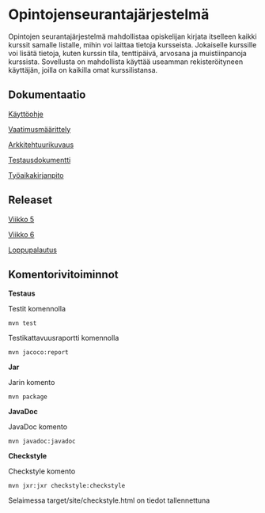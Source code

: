 # Opintojenseurantajärjestelmä

Opintojen seurantajärjestelmä mahdollistaa opiskelijan kirjata itselleen
kaikki kurssit samalle listalle, mihin voi laittaa tietoja kursseista. 
Jokaiselle kurssille voi lisätä tietoja, kuten kurssin tila, tenttipäivä,
arvosana ja muistiinpanoja kurssista. 
Sovellusta on mahdollista käyttää useamman rekisteröityneen käyttäjän,
joilla on kaikilla omat kurssilistansa.

## Dokumentaatio

[Käyttöohje](https://github.com/forstjoh/ot-harjoitustyo/blob/master/ot-harjoitustyo-master/Opintojenseurantajarjestelma/dokumentointi/kayttoohje.md)

[Vaatimusmäärittely](https://github.com/forstjoh/ot-harjoitustyo/blob/master/ot-harjoitustyo-master/Opintojenseurantajarjestelma/dokumentointi/vaatimusmaarittely.md)

[Arkkitehtuurikuvaus](https://github.com/forstjoh/ot-harjoitustyo/blob/master/ot-harjoitustyo-master/Opintojenseurantajarjestelma/dokumentointi/arkkitehtuuri.md)

[Testausdokumentti](https://github.com/forstjoh/ot-harjoitustyo/blob/master/ot-harjoitustyo-master/Opintojenseurantajarjestelma/dokumentointi/testaus.md)

[Työaikakirjanpito](https://github.com/forstjoh/ot-harjoitustyo/blob/master/ot-harjoitustyo-master/Opintojenseurantajarjestelma/dokumentointi/tuntikirjanpito.md) 

## Releaset

[Viikko 5](https://github.com/forstjoh/ot-harjoitusty-/releases/tag/viikko5)

[Viikko 6](https://github.com/forstjoh/ot-harjoitusty-/releases/tag/Viikko6)

[Loppupalautus]()

## Komentorivitoiminnot

**Testaus**

Testit komennolla

	mvn test

Testikattavuusraportti komennolla

	mvn jacoco:report

**Jar**

Jarin komento

	mvn package

**JavaDoc**

JavaDoc komento

	mvn javadoc:javadoc

**Checkstyle**

Checkstyle komento

	mvn jxr:jxr checkstyle:checkstyle

Selaimessa target/site/checkstyle.html on tiedot tallennettuna

